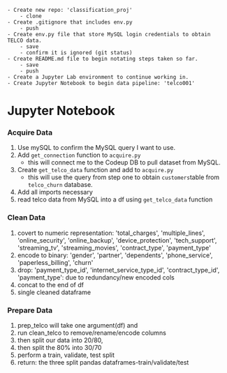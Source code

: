     - Create new repo: 'classification_proj'
        - clone
    - Create .gitignore that includes env.py
        - push
    - Create env.py file that store MySQL login credentials to obtain TELCO data.
        - save
        - confirm it is ignored (git status)
    - Create README.md file to begin notating steps taken so far.
        - save
        - push
    - Create a Jupyter Lab environment to continue working in.
    - Create Jupyter Notebook to begin data pipeline: 'telco001'


# Jupyter Notebook

### Acquire Data
1. Use mySQL to confirm the MySQL query I want to use.
2. Add `get_connection` function to `acquire.py`
    - this will connect me to the Codeup DB to pull dataset from MySQL.
3. Create `get_telco_data` function and add to `acquire.py`
    - this will use the query from step one to obtain `customers`table from `telco_churn` database.
4. Add all imports necessary
5. read telco data from MySQL into a df using `get_telco_data` function


### Clean Data
1. covert to numeric representation: 'total_charges', 'multiple_lines', 'online_security', 'online_backup', 'device_protection', 'tech_support', 'streaming_tv', 'streaming_movies', 'contract_type', 'payment_type'
2. encode to binary: 'gender', 'partner', 'dependents', 'phone_service', 'paperless_billing', 'churn'
3. drop: 'payment_type_id', 'internet_service_type_id', 'contract_type_id', 'payment_type': due to redundancy/new encoded cols 
4. concat to the end of df
5. single cleaned dataframe


### Prepare Data
1. prep_telco will take one argument(df) and 
2. run clean_telco to remove/rename/encode columns
3. then split our data into 20/80, 
4. then split the 80% into 30/70
5. perform a train, validate, test split
6. return: the three split pandas dataframes-train/validate/test